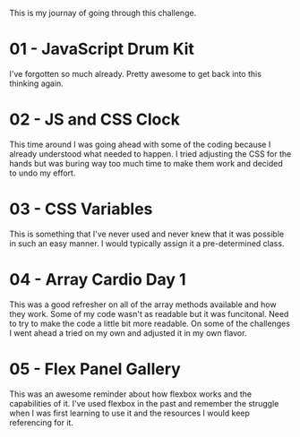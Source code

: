 This is my journay of going through this challenge.

# 01 - JavaScript Drum Kit

I've forgotten so much already. Pretty awesome to get back into this thinking again.

# 02 - JS and CSS Clock

This time around I was going ahead with some of the coding because I already understood what needed to happen.
I tried adjusting the CSS for the hands but was buring way too much time to make them work and decided to undo my effort.

# 03 - CSS Variables

This is something that I've never used and never knew that it was possible in such an easy manner.
I would typically assign it a pre-determined class.

# 04 - Array Cardio Day 1

This was a good refresher on all of the array methods available and how they work. Some of my code wasn't as readable but it was funcitonal.
Need to try to make the code a little bit more readable. On some of the challenges I went ahead a tried on my own and adjusted it in my own flavor.

# 05 - Flex Panel Gallery

This was an awesome reminder about how flexbox works and the capabilities of it. I've used flexbox in the past and remember the struggle when I was first learning to use it and the resources I would keep referencing for it.
